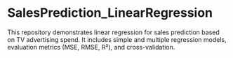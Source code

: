 # SalesPrediction_LinearRegression
This repository demonstrates linear regression for sales prediction based on TV advertising spend. It includes simple and multiple regression models, evaluation metrics (MSE, RMSE, R²), and cross-validation. 
